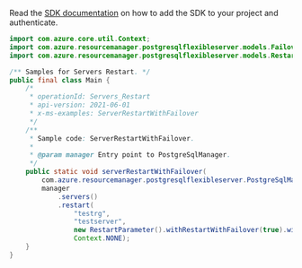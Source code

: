 Read the [SDK documentation](https://github.com/Azure/azure-sdk-for-java/blob/azure-resourcemanager-postgresqlflexibleserver_1.0.0-beta.3/sdk/postgresqlflexibleserver/azure-resourcemanager-postgresqlflexibleserver/README.md) on how to add the SDK to your project and authenticate.

```java
import com.azure.core.util.Context;
import com.azure.resourcemanager.postgresqlflexibleserver.models.FailoverMode;
import com.azure.resourcemanager.postgresqlflexibleserver.models.RestartParameter;

/** Samples for Servers Restart. */
public final class Main {
    /*
     * operationId: Servers_Restart
     * api-version: 2021-06-01
     * x-ms-examples: ServerRestartWithFailover
     */
    /**
     * Sample code: ServerRestartWithFailover.
     *
     * @param manager Entry point to PostgreSqlManager.
     */
    public static void serverRestartWithFailover(
        com.azure.resourcemanager.postgresqlflexibleserver.PostgreSqlManager manager) {
        manager
            .servers()
            .restart(
                "testrg",
                "testserver",
                new RestartParameter().withRestartWithFailover(true).withFailoverMode(FailoverMode.FORCED_FAILOVER),
                Context.NONE);
    }
}
```
